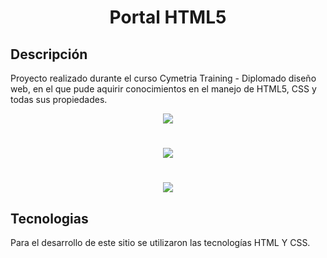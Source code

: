 
 <div align="center">

# Portal HTML5
</div>

## Descripción 
Proyecto realizado durante el curso Cymetria Training - Diplomado diseño web, en el que pude aquirir conocimientos en el manejo de HTML5, CSS y todas sus propiedades.


<div align="center">

![](https://drive.google.com/thumbnail?id=1t_t9qYVvbs7PUfrstzmVqw_8x4noDoQo&sz=w500)


# 


![](https://drive.google.com/thumbnail?id=1fuE2BBGtQzKluvO_caLHszm0YqJRREVx&sz=w500)
 

# 


![](https://drive.google.com/thumbnail?id=1lKle4bumBRdqe6KMo0rAFlyrq9fx3Vjc&sz=w500)

</div>


## Tecnologias
Para el desarrollo de este sitio se utilizaron las tecnologías HTML Y CSS.

